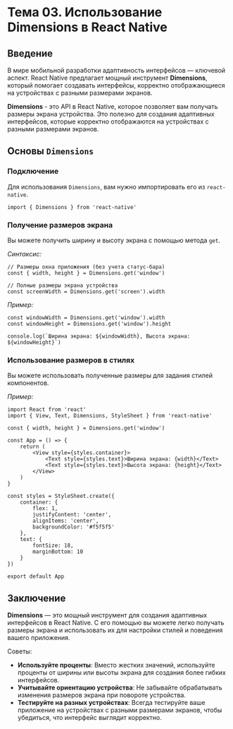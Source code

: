 # Тема 03. Использование Dimensions в React Native

## Введение

В мире мобильной разработки адаптивность интерфейсов — ключевой аспект. React Native предлагает мощный инструмент **Dimensions**, который помогает создавать интерфейсы, корректно отображающиеся на устройствах с разными размерами экранов.

**Dimensions** - это API в React Native, которое позволяет вам получать размеры экрана устройства. Это полезно для создания адаптивных интерфейсов, которые корректно отображаются на устройствах с разными размерами экранов.

## Основы `Dimensions`

### Подключение

Для использования `Dimensions`, вам нужно импортировать его из `react-native`.

```tsx
import { Dimensions } from 'react-native'
```

### Получение размеров экрана

Вы можете получить ширину и высоту экрана с помощью метода `get`.

_Синтаксис:_

```tsx
// Размеры окна приложения (без учета статус-бара)
const { width, height } = Dimensions.get('window')

// Полные размеры экрана устройства
const screenWidth = Dimensions.get('screen').width
```

_Пример:_

```tsx
const windowWidth = Dimensions.get('window').width
const windowHeight = Dimensions.get('window').height

console.log(`Ширина экрана: ${windowWidth}, Высота экрана: ${windowHeight}`)
```

### Использование размеров в стилях

Вы можете использовать полученные размеры для задания стилей компонентов.

_Пример:_

```tsx
import React from 'react'
import { View, Text, Dimensions, StyleSheet } from 'react-native'

const { width, height } = Dimensions.get('window')

const App = () => {
	return (
		<View style={styles.container}>
			<Text style={styles.text}>Ширина экрана: {width}</Text>
			<Text style={styles.text}>Высота экрана: {height}</Text>
		</View>
	)
}

const styles = StyleSheet.create({
	container: {
		flex: 1,
		justifyContent: 'center',
		alignItems: 'center',
		backgroundColor: '#f5f5f5'
	},
	text: {
		fontSize: 18,
		marginBottom: 10
	}
})

export default App
```

## Заключение

**Dimensions** — это мощный инструмент для создания адаптивных интерфейсов в React Native. С его помощью вы можете легко получать размеры экрана и использовать их для настройки стилей и поведения вашего приложения.

Советы:

- **Используйте проценты**: Вместо жестких значений, используйте проценты от ширины или высоты экрана для создания более гибких интерфейсов.
- **Учитывайте ориентацию устройства**: Не забывайте обрабатывать изменения размеров экрана при повороте устройства.
- **Тестируйте на разных устройствах**: Всегда тестируйте ваше приложение на устройствах с разными размерами экранов, чтобы убедиться, что интерфейс выглядит корректно.
